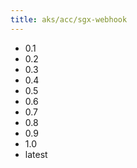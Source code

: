 ```yaml
---
title: aks/acc/sgx-webhook
---
```

- 0.1
- 0.2
- 0.3
- 0.4
- 0.5
- 0.6
- 0.7
- 0.8
- 0.9
- 1.0
- latest
